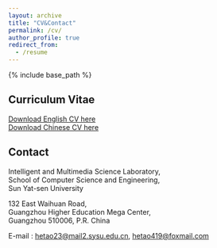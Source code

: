 ```yaml
---
layout: archive
title: "CV&Contact"
permalink: /cv/
author_profile: true
redirect_from:
  - /resume
---
```


{% include base_path %}

Curriculum Vitae
-------
[Download English CV here](https://www.hetaooo.com/files/paper1.pdf)  
[Download Chinese CV here](https://www.hetaooo.com//files/paper2.pdf)  


Contact
-------
Intelligent and Multimedia Science Laboratory,  
School of Computer Science and Engineering,  
Sun Yat-sen University  

132 East Waihuan Road,  
Guangzhou Higher Education Mega Center,  
Guangzhou 510006, P.R. China  

E-mail : hetao23@mail2.sysu.edu.cn, hetao419@foxmail.com  


